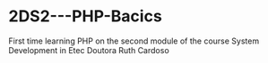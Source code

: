 # 2DS2---PHP-Bacics
First time learning PHP on the second module of the course System Development in Etec Doutora Ruth Cardoso
